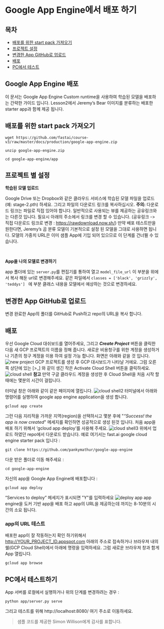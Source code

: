 ﻿# Google App Engine에서 배포 하기

## 목차

-  [배포를 위한 start pack 가져오기](#downloadstarerpack)
-  [프로젝트 설정](#per-project_setup)
-  [변경한 App GitHub로 업로드](#uploadapp)
-  [배포](#deploy)
-  [PC에서 테스트](#localTest)

## Google App Engine 배포
이 문서는 Google App Engine Custom runtime을 사용하여 학습된 모델을 배포하는 간략한 가이드 입니다. Lesson2에서 Jeremy’s Bear 이미지를 분류하는 배포한 starter app과 함께 제공 됩니다.

## 배포를 위한 start pack 가져오기<span id="downloadstarerpack"></span>
```
wget https://github.com/fastai/course-v3/raw/master/docs/production/google-app-engine.zip

unzip google-app-engine.zip

cd google-app-engine/app
```

## 프로젝트 별 설정<span id="per-project_setup"></span>

**학습된 모델 업로드** 

  Google Drive 또는 Dropbox와 같은 클라우드 서비스에 학습된 모델 파일을 업로드(예:  stage-2.pth) 하세요. 그리고 파일의 다운로드 링크를 복사하십시오.
**주의:**  다운로드 링크는 파일로 직접 있어야 합니다. 일반적으로 사용되는 뷰를 제공하는 공유링크와는 다른것 입니다.  필요시 아래의 주소에서 링크를 변경 할 수 있습니다.
(공유링크 -> 직접 다운로드 링크로 변경  : https://rawdownload.now.sh/)
만약  배포 테스트만을 원한다면, Jeremy’s 곰 분류 모델이 기본적으로 설정 된 모델을 그대로 사용하면 됩니다.  모델의 가중치 URL은 이미 샘플 App에 기입 되어 있으므로 이 단계를 건너뛸 수 있습니다.


<br>

**App을 나의 모델로 변경하기** 
 
 
  app 폴더에 있는 ``server.py``를 편집기를 통하여 열고 ``model_file_url`` 이 부분을 위에서 복사 해둔 url로 변경해주세요.   같은 파일에서 ``classes = ['black', 'grizzly', 'teddys'] `` 에 부분 클래스 내용을 모델에서 예상하는 것으로 변경하세요.



## 변경한 App GitHub로 업로드<span id="uploadapp"></span>

변경 완료한 App의 폴더를 GitHub로 Push하고 repo의 URL을 복사 합니다.

## 배포<span id="deploy"></span>
우선 Google Cloud 대쉬보드를 열어주세요, 그리고 **_Create Project_** 버튼을 클릭한 다음 새 GCP 프로젝트의 이름을 정해 줍니다.  새로운 비용청구를 위한 계정을 생성하거나 기존의 청구 계정을 이용 하여 설정 가능 합니다.  화면은 아래와 같을 것 입니다. 
![new project](https://cdn-images-1.medium.com/max/1440/1*J_JfUCxs-WAfsNJsW_gXjQ.png)
GCP 프로젝트를 생성 후 GCP 대시보드가 나타날 거에요. 그럼 오른쪽 상단에 있는 [>_] 와 같이 생긴 작은 Activate Cloud Shell 버튼을 클릭하세요.
 ![cloud shell](https://cdn-images-1.medium.com/max/1440/1*X9XC4D-zQLXDTrWPw9csYw.png)
 **참고** 만약 구글 클라우드 계정을 생성한 후 Cloud Shell을 처음 시작 할때에는 몇분의 시간이 걸립니다.

터미널 창은 아래와 같이 같은 페이지에 열립니다.
![cloud shell2](https://cdn-images-1.medium.com/max/1440/1*zswXHm5sxmmy5sIj5x60BQ.png)
터미널에서 아래와 명령어를 실행하여 google app engine application을 생성 합니다.
```
gcloud app create
```
그런 다음 지리적을 가까운 지역(region)을 선택하시고 몇분 후에 "_“Success! the app is now created_" 메세지를 확인하면 성공적으로 생성 된것 입니다.  처음 app을 배포 하기 위해서 ‘gcloud app deploy’를 사용해 주세요.
![cloud shell3](https://cdn-images-1.medium.com/max/1440/1*mjRaAbLgGbPxcv2Fzu8YVA.png)
위에서 업로드 하였던 repo에서 다운로드 받습니다.  예로 여기서는 fast.ai google cloud engine starter pack 입니다 :
```
git clone https://github.com/pankymathur/google-app-engine
```
다운 받은 폴더로 이동 해주세요 :
```
cd google-app-engine
```
자신의 app을 Google App Engine에 배포합니다 :
```
gcloud app deploy
```
“Services to deploy” 메세지가 표시되면 "Y"를 입력하세요
![deploy app](https://cdn-images-1.medium.com/max/1440/1*V2drMPZjBsHHh73wctN1cA.png)
app engine을 도커 기반 app을 배포 하고 app의 URL을 제공하는데 까지는 8-10분의 시간의 소요 됩니다.
 
### app의 URL 테스트
배포한 app이 잘 작동하는지 확인 하기위해서  http://YOUR_PROJECT_ID.appspot.com 아래의 주소로 접속하거나 브라우져 내의 쉘(GCP Cloud Shell)에서 아래에 명령을 입력하세요. 그럼 새로운 브라우져 창과 함게 App 열립니다. 
```
gcloud app browse
```

## PC에서 테스트하기 <span id="localTest"></span>
App 서버를 로컬에서 실행하거나 위의 단계를 변경하려는 경우 :
```
python app/server.py serve
```
그리고 테스트를 위해 http://localhost:8080/ 여기 주소로 이동하세요.

>  샘플 코드를 제공한 Simon Willison에게 감사를 표합니다.
